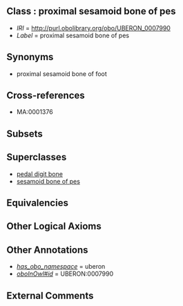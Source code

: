 
## Class : proximal sesamoid bone of pes

 * *IRI* = http://purl.obolibrary.org/obo/UBERON_0007990
 * *Label* = proximal sesamoid bone of pes

## Synonyms

 * proximal sesamoid bone of foot

## Cross-references

 * MA:0001376

## Subsets


## Superclasses

 * [pedal digit bone](../../UBERON/48/UBERON_0004248.md)
 * [sesamoid bone of pes](../../UBERON/00/UBERON_0008000.md)

## Equivalencies


## Other Logical Axioms


## Other Annotations

 * *[has_obo_namespace](../../ce/oboInOwl#hasOBONamespace.md)* = uberon
 * *[oboInOwl#id](../../id/oboInOwl#id.md)* = UBERON:0007990

## External Comments

